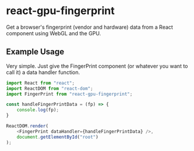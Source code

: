# react-gpu-fingerprint

Get a browser's fingerprint (vendor and hardware) data from a React component using WebGL and the GPU.

## Example Usage

Very simple. Just give the FingerPrint component (or whatever you want to call it) a data handler function.

```javascript
import React from "react";
import ReactDOM from "react-dom";
import FingerPrint from "react-gpu-fingerprint";

const handleFingerPrintData = (fp) => {
    console.log(fp);
}

ReactDOM.render(
    <FingerPrint dataHandler={handleFingerPrintData} />,
    document.getElementById("root")
);
```